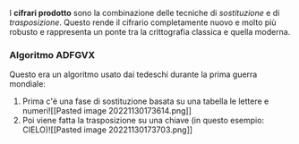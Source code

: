 I **cifrari prodotto** sono la combinazione delle tecniche di *sostituzione* e di *trasposizione*.
Questo rende il cifrario completamente nuovo e molto più robusto e rappresenta un ponte tra la crittografia classica e quella moderna.

### Algoritmo ADFGVX
Questo era un algoritmo usato dai tedeschi durante la prima guerra mondiale:
1. Prima c'è una fase di sostituzione basata su una tabella le lettere e numeri![[Pasted image 20221130173614.png]]
2. Poi viene fatta la trasposizione su una chiave (in questo esempio: CIELO)![[Pasted image 20221130173703.png]]